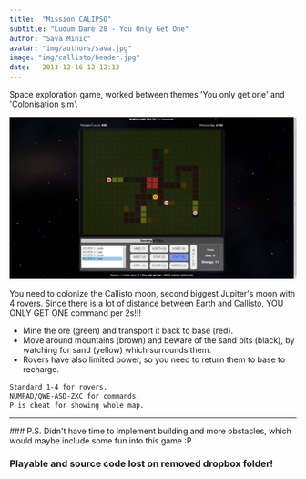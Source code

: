 ```yaml
---
title:  "Mission CALIPSO"
subtitle: "Ludum Dare 28 - You Only Get One"
author: "Sava Minić"
avatar: "img/authors/sava.jpg"
image: "img/callisto/header.jpg"
date:   2013-12-16 12:12:12
---
```



Space exploration game, worked between themes 'You only get one' and 'Colonisation sim'. 

<img class="def_image" src="/img/callisto/shot1.jpg" />

You need to colonize the Callisto moon, second biggest Jupiter's moon with 4 rovers. 
Since there is a lot of distance between Earth and Callisto, YOU ONLY GET ONE command per 2s!!! 

* Mine the ore (green) and transport it back to base (red). 
* Move around mountains (brown) and beware of the sand pits (black), by watching for sand (yellow) which surrounds them. 
* Rovers have also limited power, so you need to return them to base to recharge. 

```
Standard 1-4 for rovers. 
NUMPAD/QWE-ASD-ZXC for commands. 
P is cheat for showing whole map. 
```

<hr />
### P.S. Didn't have time to implement building and more obstacles, which would maybe include some fun into this game :P 

### <span class="error">Playable and source code lost on removed dropbox folder!</span>